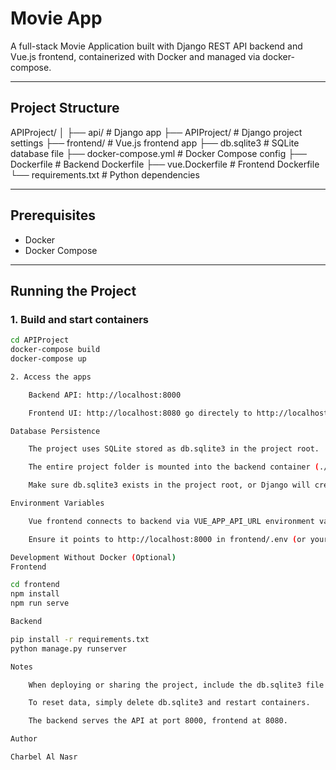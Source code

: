 # Movie App

A full-stack Movie Application built with Django REST API backend and Vue.js frontend, containerized with Docker and managed via docker-compose.

---

## Project Structure

APIProject/
│
├── api/ # Django app
├── APIProject/ # Django project settings
├── frontend/ # Vue.js frontend app
├── db.sqlite3 # SQLite database file
├── docker-compose.yml # Docker Compose config
├── Dockerfile # Backend Dockerfile
├── vue.Dockerfile # Frontend Dockerfile
└── requirements.txt # Python dependencies


---

## Prerequisites

- Docker
- Docker Compose

---

## Running the Project

### 1. Build and start containers

```bash
cd APIProject
docker-compose build
docker-compose up

2. Access the apps

    Backend API: http://localhost:8000

    Frontend UI: http://localhost:8080 go directely to http://localhost:8080/movies

Database Persistence

    The project uses SQLite stored as db.sqlite3 in the project root.

    The entire project folder is mounted into the backend container (./:/app), so the database file persists between container restarts.

    Make sure db.sqlite3 exists in the project root, or Django will create a new empty database on first run.

Environment Variables

    Vue frontend connects to backend via VUE_APP_API_URL environment variable.

    Ensure it points to http://localhost:8000 in frontend/.env (or your local setup).

Development Without Docker (Optional)
Frontend

cd frontend
npm install
npm run serve

Backend

pip install -r requirements.txt
python manage.py runserver

Notes

    When deploying or sharing the project, include the db.sqlite3 file if you want to keep existing data.

    To reset data, simply delete db.sqlite3 and restart containers.

    The backend serves the API at port 8000, frontend at 8080.

Author

Charbel Al Nasr
